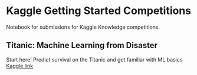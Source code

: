 # Kaggle Getting Started Competitions

Notebook for submissions for Kaggle Knowledge competitions.


## Titanic: Machine Learning from Disaster

Start here! Predict survival on the Titanic and get familiar with ML basics <br>
[Kaggle link](https://www.kaggle.com/c/titanic)
